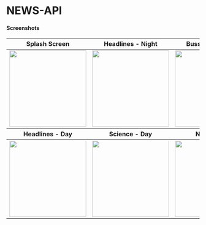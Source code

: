 # NEWS-API

<h4>Screenshots</h4>
<table>
<thead>
<tr>
<th align="center">Splash Screen</th>
<th align="center">Headlines - Night</th>
<th align="center">Bussiness - Night</th>
<th align="center">Sports - Night</th>
<th align="center">News - Night</th>
<th align="center"></th>
</tr>
</thead>
<tbody>
<tr>
<td> <img src="https://github.com/kevin-monapara89/NEWS-API/assets/120078202/e0607757-6b20-4906-b433-32b392fd2e04" width="200" ></td>
<td> <img src="https://github.com/kevin-monapara89/NEWS-API/assets/120078202/5b402924-63bf-473a-aec3-c568ac70f625" width="200" ></td>
<td> <img src="https://github.com/kevin-monapara89/NEWS-API/assets/120078202/2b3415e3-2973-45ac-9d5b-b20f43f4e990" width="200" ></td>
<td> <img src="https://github.com/kevin-monapara89/NEWS-API/assets/120078202/936742f2-269f-402e-9b05-51ac253cb54d" width="200" ></td>
<td> <img src="https://github.com/kevin-monapara89/NEWS-API/assets/120078202/f6cb4237-f86e-431b-a479-5dfceeabf030" width="200" ></td>
</tr>
</tbody>
<thead>
<tr>
<th align="center">Headlines - Day</th>
<th align="center">Science - Day</th>
<th align="center">News - Day</th>
<th align="center"></th>
</tr>
</thead>
<tbody>
<tr>
<td> <img src="https://github.com/kevin-monapara89/NEWS-API/assets/120078202/1e6097d6-2c08-4f45-8db5-18c8da108b75" width="200" ></td>
<td> <img src="https://github.com/kevin-monapara89/NEWS-API/assets/120078202/5c73aa00-2ec8-45d8-bef3-5fc3dca824df" width="200" ></td>
<td> <img src="https://github.com/kevin-monapara89/NEWS-API/assets/120078202/01a1847b-70ea-489f-be86-52858188fb5d" width="200" ></td>
</tr>
</tbody>
</table>
